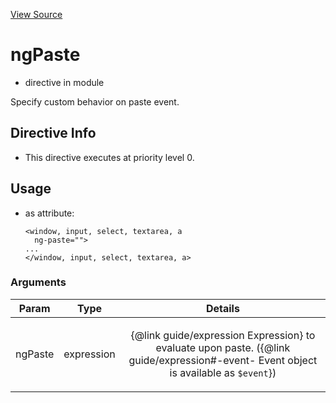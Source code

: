 

[View Source](http://github.com///tree/master/#L19479)



# ngPaste



* directive in module []()






Specify custom behavior on paste event.








## Directive Info


* This directive executes at priority level 0.


## Usage



* as attribute:
    ```
    <window, input, select, textarea, a
      ng-paste="">
    ...
    </window, input, select, textarea, a>
    ```




### Arguments

| Param | Type | Details |
| :--: | :--: | :--: |
| ngPaste | expression | <p>{@link guide/expression Expression} to evaluate upon paste. ({@link guide/expression#-event- Event object is available as <code>$event</code>})</p>  |




